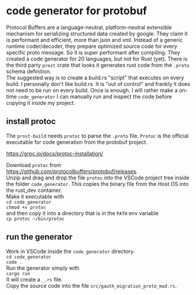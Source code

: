 # code generator for protobuf

Protocol Buffers are a language-neutral, platform-neutral extensible mechanism for serializing structured data created by google. They claim it is performant and efficient, more than json and xml. Instead of a generic runtime coder/decoder, they prepare optimized source code for every specific proto message. So it is super performant after compiling. They created a code generator for 20 languages, but not for Rust (yet). There is the third party `prost` crate that looks it generates rust code from the `.proto` schema definition.  
The suggested way is to create a build.rs "script" that executes on every build. I personally don't like build.rs. It is "out of control" and frankly it does not need to be run on every build. Once is enough. I will rather make a on-time `code_generator` I can manually run and inspect the code before copying it inside my project.  

## install protoc

The `prost-build` needs `protoc` to parse the `.proto` file. `Protoc` is the official executable for code generation from the protobuf project.

<https://grpc.io/docs/protoc-installation/>

Download `protoc` from <https://github.com/protocolbuffers/protobuf/releases>.  
Unzip and drag and drop the file `protoc` into the VSCode project tree inside the folder `code_generator`. This copies the binary file from the Host OS into the rust_dev container.  
Make it executable with  
`cd code_generator`  
`chmod +x protoc`  
and then copy it into a directory that is in the `PATH` env variable  
`cp protoc ~/bin/protoc`  

## run the generator

Work in VSCode inside the `code_generator` directory.  
`cd code_generator`  
`code .`  
Run the generator simply with  
`cargo run`  
It will create a `_.rs` file.  
Copy the source code into the file `src/gauth_migration_proto_mod.rs`.
